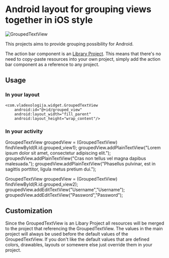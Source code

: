 # Android layout for grouping views together in iOS style

![GroupedTextView](http://2.bp.blogspot.com/-WjurFgw6PoI/T132MY1VDgI/AAAAAAAAAII/QfSt_vWR7eU/s400/groupedtableview.png "GroupedTextView")

This projects aims to provide grouping possibility for Android. 

The action bar component is an [Library Project](http://developer.android.com/guide/developing/eclipse-adt.html#libraryProject). This means that there's no need to copy-paste resources into your own project, simply add the action bar component as a reference to any project.

## Usage

### In your layout

    <com.vladexologija.widget.GroupedTextView
        android:id="@+id/grouped_view"
        android:layout_width="fill_parent"
        android:layout_height="wrap_content"/>

### In your activity

   GroupedTextView groupedView = (GroupedTextView) findViewById(R.id.grouped_view1);
   groupedView.addPlainTextView("Lorem ipsum dolor sit amet, consectetur adipiscing elit.");
   groupedView.addPlainTextView("Cras non tellus vel magna dapibus malesuada.");
   groupedView.addPlainTextView("Phasellus pulvinar, est in sagittis porttitor, ligula metus pretium dui.");
        
   GroupedTextView groupedView = (GroupedTextView) findViewById(R.id.grouped_view2);
   groupedView.addEditTextView("Username","Username");
   groupedView.addEditTextView("Password","Password");
   
## Customization

Since the GroupedTextView is an Libary Project all resources will be merged to the project that referencing the GroupedTextView. The values in the main project will always be used before the default values of the GroupedTextView.
If you don't like the default values that are defined colors, drawables, layouts or somewere else just override them in your project.


